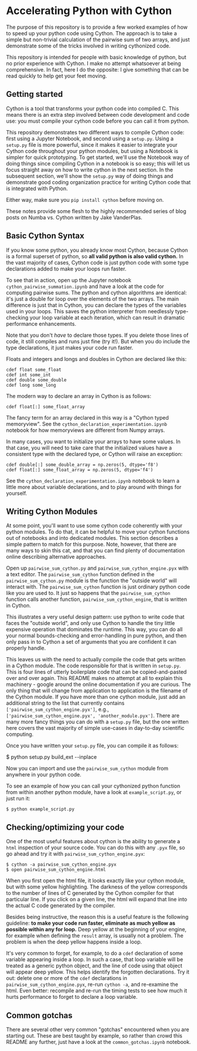 # Accelerating Python with Cython

The purpose of this repository is to provide a few worked examples of how to speed up your python code using Cython. The approach is to take a simple but non-trivial calculation of the pairwise sum of two arrays,  and just demonstrate some of the tricks involved in writing cythonized code. 

This repository is intended for people with basic knowledge of python, but no prior experience with Cython. I make no attempt whatsoever at being comprehensive. In fact, here I do the opposite: I give something that can be read quickly to help get your feet moving. 

## Getting started 

Cython is a tool that transforms your python code into compiled C. This means there is an extra step involved between code development and code use: you must compile your cython code before you can call it from python. 

This repository demonstrates two different ways to compile Cython code: first using a Jupyter Notebook, and second using a `setup.py`. Using a `setup.py` file is more powerful, since it makes it easier to integrate your Cython code throughout your python modules, but using a Notebook is simpler for quick prototyping. To get started, we'll use the Notebook way of doing things since compiling Cython in a notebook is so easy; this will let us focus straight away on how to write cython in the next section. In the subsequent section, we'll show the `setup.py` way of doing things and demonstrate good coding organization practice for writing Cython code that is integrated with Python. 

Either way, make sure you `pip install cython` before moving on. 

These notes provide some flesh to the highly recommended series of blog posts on Numba vs. Cython written by Jake VanderPlas. 

## Basic Cython Syntax

If you know some python, you already know most Cython, because Cython is a formal superset of python, so __all valid python is also valid cython.__ 
In the vast majority of cases, Cython code is just python code with some type declarations added to make your loops run faster. 

To see that in action, open up the Jupyter notebook `cython_pairwise_summation.ipynb` and have a look at the code for computing pairwise sums. The python and cython algorithms are identical: it's just a double for loop over the elements of the two arrays. The main difference is just that in Cython, you can declare the types of the variables used in your loops. This saves the python interpreter from needlessly type-checking your loop variable at each iteration, which can result in dramatic performance enhancements. 

Note that you don't *have* to declare those types. If you delete those lines of code, it still compiles and runs just fine (try it!). But when you do include the type declarations, it just makes your code run faster. 

Floats and integers and longs and doubles in Cython are declared like this:

```
cdef float some_float
cdef int some_int
cdef double some_double
cdef long some_long
```

The modern way to declare an array in Cython is as follows:

```
cdef float[:] some_float_array
```
The fancy term for an array declared in this way is a "Cython typed memoryview". See the `cython_declaration_experimentation.ipynb` notebook for how memoryviews are different from Numpy arrays. 

In many cases, you want to initialize your arrays to have some values. In that case, you will need to take care that the initialized values have a consistent type with the declared type, or Cython will raise an exception:

```
cdef double[:] some_double_array = np.zeros(5, dtype='f8')
cdef float[:] some_float_array = np.zeros(5, dtype='f4')
```

See the `cython_declaration_experimentation.ipynb` notebook to learn a little more about variable declarations, and to play around with things for yourself. 

## Writing Cython Modules

At some point, you'll want to use some cython code coherently with your python modules. To do that, it can be helpful to move your cython functions out of notebooks and into dedicated modules. This section describes a simple pattern to match for this purpose. Note, however, that there are many ways to skin this cat, and that you can find plenty of documentation online describing alternative approaches.

Open up `pairwise_sum_cython.py` and `pairwise_sum_cython_engine.pyx` with a text editor. The `pairwise_sum_cython` function defined in the `pairwise_sum_cython.py` module is the function the "outside world" will interact with. The `pairwise_sum_cython` function is just ordinary python code like you are used to. It just so happens that the `pairwise_sum_cython` function calls another function, `pairwise_sum_cython_engine`, that is written in Cython. 

This illustrates a very useful design pattern: use python to write code that faces the "outside world", and only use Cython to handle the tiny little expensive operation that dominates the runtime. This way, you can do all your normal bounds-checking and error-handling in pure python, and then only pass in to Cython a set of arguments that you are confident it can properly handle. 

This leaves us with the need to actually compile the code that gets written in a Cython module. The code responsible for that is written in `setup.py`. This is four lines of utterly boilerplate code that can be copied-and-pasted over and over again. This README makes no attempt at all to explain this machinery - google around the online documentation if you are curious. The only thing that will change from application to application is the filename of the Cython module. If you have more than one cython module, just add an additional string to the list that currently contains `['pairwise_sum_cython_engine.pyx']`, e.g., `['pairwise_sum_cython_engine.pyx', 'another_module.pyx']`. There are many more fancy things you can do with a `setup.py` file, but the one written here covers the vast majority of simple use-cases in day-to-day scientific computing. 

Once you have written your `setup.py` file, you can compile it as follows:

$ python setup.py build_ext --inplace

Now you can import and use the `pairwise_sum_cython` module from anywhere in your python code. 

To see an example of how you can call your cythonized python function from within another python module, have a look at `example_script.py`, or just run it:

```
$ python example_script.py
```

## Checking/optimizing your code

One of the most useful features about cython is the ability to generate a `html` inspection of your source code. You can do this with any `.pyx` file, so go ahead and try it with `pairwise_sum_cython_engine.pyx`:

```
$ cython -a pairwise_sum_cython_engine.pyx
$ open pairwise_sum_cython_engine.html
```

When you first open the html file, it looks exactly like your cython module, but with some yellow highlighting. The darkness of the yellow corresponds to the number of lines of C generated by the Cython compiler for that particular line. If you click on a given line, the html will expand that line into the actual C code generated by the compiler. 

Besides being instructive, the reason this is a useful feature is the following guideline: __to make your code run faster, eliminate as much yellow as possible within any for loop.__ Deep yellow at the beginning of your engine, for example when defining the `result` array, is usually not a problem. The problem is when the deep yellow happens inside a loop. 

It's very common to forget, for example, to do a `cdef` declaration of some variable appearing inside a loop. In such a case, that loop variable will be treated as a generic python object, and the line of code using that object will appear deep yellow. This helps identify the forgotten declarations. Try it out: delete one or more of the `cdef` declarations in `pairwise_sum_cython_engine.pyx`, re-run `cython -a`, and re-examine the html. Even better: recompile and re-run the timing tests to see how much it hurts performance to forget to declare a loop variable. 

## Common gotchas 

There are several other very common "gotchas" encountered when you are starting out. These are best taught by example, so rather than crowd this README any further, just have a look at the `common_gotchas.ipynb` notebook. 



